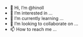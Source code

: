 - 👋 Hi, I’m @hinoll
- 👀 I’m interested in ...
- 🌱 I’m currently learning ...
- 💞️ I’m looking to collaborate on ...
- 📫 How to reach me ...

<!---
hinoll/hinoll is a ✨ special ✨ repository because its `README.md` (this file) appears on your GitHub profile.
You can click the Preview link to take a look at your changes.
--->
